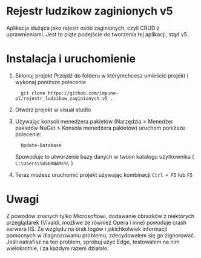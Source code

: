 # Rejestr ludzikow zaginionych v5
Aplikacja służąca jako rejestr osób zaginionych, czyli CRUD z uprawnieniami.
Jest to piąte podejście do tworzenia tej aplikacji, stąd v5.

# Instalacja i uruchomienie

1. Sklonuj projekt
  Przejdź do folderu w którymchcesz umieścić projekt i wykonaj poniższe polecenie
    ```
      git clone https://github.com/impune-pl/rejestr_ludzikow_zaginionych_v5 .
    ```
2. Otwórz projekt w visual studio
3. Używając konsoli menedżera pakietów (Narzędzia > Menedżer pakietów NuGet > Konsola menedżera pakietów) uruchom poniższe polecenie:
    ```
      Update-Database
    ```
    Spowoduje to utworzenie bazy danych w twoim katalogu użytkownika ( `C:\Users\%USERNAME%\` )
  
4. Teraz możesz uruchomić projekt używając kombinacji `Ctrl + F5` lub `F5`

# Uwagi
Z powodów znanych tylko Microsoftowi, dodawanie obrazków z niektórych przeglądarek (Vivaldi, możliwe że również Opera i inne) powoduje crash serwera IIS.
Ze względu na brak logów i jakichkolwiek informacji pomocnych w diagnozowaniu problemu, zdecydowałem się go zignorować. Jeśli natrafisz na ten problem, spróbuj użyć Edge, testowałem na nim wielokrotnie, i za każdym razem działało.
